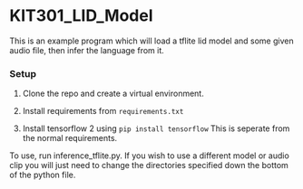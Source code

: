 # KIT301_LID_Model
This is an example program which will load a tflite lid model and some given audio file, then infer the language from it.

### Setup

1. Clone the repo and create a virtual environment.


2. Install requirements from 
`requirements.txt`


3. Install tensorflow 2 using  `pip install tensorflow`  This is seperate from the normal requirements.


To use, run inference_tflite.py.
If you wish to use a different model or audio clip you will just need to change the directories specified down the bottom of the python file.
